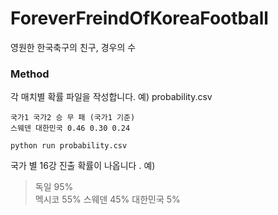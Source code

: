 # ForeverFreindOfKoreaFootball
영원한 한국축구의 친구, 경우의 수

### Method
각 매치별 확률 파일을 작성합니다. 
예) probability.csv
```csv
국가1 국가2 승 무 패 (국가1 기준)
스웨덴 대한민국 0.46 0.30 0.24
```

```shell
python run probability.csv
```
국가 별 16강 진출 확률이 나옵니다 .
예)
> 독일 95%  
> 멕시코 55%
> 스웨덴 45%
> 대한민국 5%
